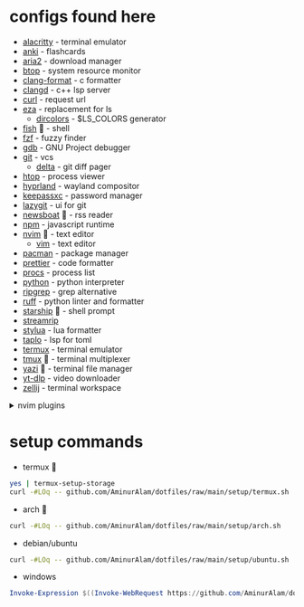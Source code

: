 # configs found here

- [alacritty](https://alacritty.org/) - terminal emulator
- [anki](https://apps.ankiweb.net/) - flashcards
- [aria2](https://aria2.github.io/) - download manager
- [btop](https://github.com/aristocratos/btop) - system resource monitor
- [clang-format](https://clang.llvm.org/docs/ClangFormat.html) - c formatter
- [clangd](https://clang.llvm.org/) - c++ lsp server
- [curl](https://curl.se/) - request url
- [eza](https://github.com/eza-community/eza) - replacement for ls
  - [dircolors](https://www.gnu.org/software/coreutils/dircolors) - $LS_COLORS generator
- [fish](https://fishshell.com/) :star2: - shell
- [fzf](https://junegunn.github.io/fzf/) - fuzzy finder
- [gdb](https://www.gnu.org/software/gdb/) - GNU Project debugger
- [git](https://git-scm.com/) - vcs
  - [delta](https://dandavison.github.io/delta/) - git diff pager
- [htop](https://htop.dev/) - process viewer
- [hyprland](https://hyprland.org/) - wayland compositor
- [keepassxc](https://keepassxc.org/) - password manager
- [lazygit](https://github.com/jesseduffield/lazygit) - ui for git
- [newsboat](https://newsboat.org/) :star2: - rss reader
- [npm](https://npmjs.com/) - javascript runtime
- [nvim](https://neovim.io/) :star2: - text editor
  - [vim](https://www.vim.org) - text editor
- [pacman](https://archlinux.org/pacman/) - package manager
- [prettier](https://prettier.io/) - code formatter
- [procs](https://github.com/dalance/procs) - process list
- [python](https://python.org/) - python interpreter
- [ripgrep](https://github.com/BurntSushi/ripgrep) - grep alternative
- [ruff](https://docs.astral.sh/ruff/) - python linter and formatter
- [starship](https://starship.rs/) :star2: - shell prompt
- [streamrip](https://github.com/nathom/streamrip)
- [stylua](https://github.com/JohnnyMorganz/StyLua) - lua formatter
- [taplo](https://taplo.tamasfe.dev/) - lsp for toml
- [termux](https://termux.dev/) - terminal emulator
- [tmux](https://tmux.github.io/) :star2: - terminal multiplexer
- [yazi](https://yazi-rs.github.io/) :star2: - terminal file manager
- [yt-dlp](https://github.com/yt-dlp/yt-dlp) - video downloader
- [zellij](https://zellij.dev/) - terminal workspace

<!-- l --no-filesize | awk -F ' ' '{print "  <li>" $0 "</li>"}' -->
<details>
<summary>nvim plugins</summary>
<ul>
    <li>alpha-nvim</li>
    <li>cmp-buffer</li>
    <li>cmp-cmdline</li>
    <li>cmp-fish</li>
    <li>cmp-nvim-lsp</li>
    <li>cmp-nvim-lua</li>
    <li>cmp-path</li>
    <li>cmp_luasnip</li>
    <li>csvview.nvim</li>
    <li>cybu.nvim</li>
    <li>dial.nvim</li>
    <li>diffview.nvim</li>
    <li>dressing.nvim</li>
    <li>friendly-snippets</li>
    <li>full_visual_line.nvim</li>
    <li>git-dev.nvim</li>
    <li>gitsigns.nvim</li>
    <li>highlight-undo.nvim</li>
    <li>indent-blankline.nvim</li>
    <li>lazy.nvim</li>
    <li>LuaSnip</li>
    <li>mason.nvim</li>
    <li>mini.bracketed</li>
    <li>none-ls.nvim</li>
    <li>nvim-cmp</li>
    <li>nvim-colorizer.lua</li>
    <li>nvim-surround</li>
    <li>nvim-treesitter</li>
    <li>nvim-web-devicons</li>
    <li>plenary.nvim</li>
    <li>tardis.nvim</li>
    <li>telescope.nvim</li>
    <li>todo-comments.nvim</li>
    <li>tokyonight.nvim</li>
    <li>treesj</li>
    <li>trouble.nvim</li>
    <li>ultimate-autopair.nvim</li>
</ul>
</details>

# setup commands

- termux :star2:

```sh
yes | termux-setup-storage
curl -#LOq -- github.com/AminurAlam/dotfiles/raw/main/setup/termux.sh
```

- arch :star2:

```sh
curl -#LOq -- github.com/AminurAlam/dotfiles/raw/main/setup/arch.sh
```

- debian/ubuntu

```sh
curl -#LOq -- github.com/AminurAlam/dotfiles/raw/main/setup/ubuntu.sh
```

- windows

```ps1
Invoke-Expression $((Invoke-WebRequest https://github.com/AminurAlam/dotfiles/raw/main/setup/windows.ps1).Content)
```
